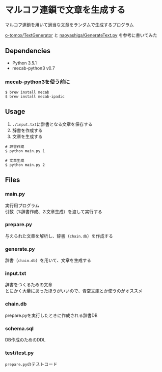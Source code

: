 マルコフ連鎖で文章を生成する
====


マルコフ連鎖を用いて適当な文章をランダムで生成するプログラム

[o-tomox/TextGenerator](https://github.com/o-tomox/TextGenerator) と [naoyashiga/GenerateText.py](https://gist.github.com/naoyashiga) を参考に書いてみた


Dependencies
----

* Python 3.5.1
* mecab-python3 v0.7


### mecab-python3を使う前に

```
$ brew install mecab
$ brew install mecab-ipadic
```


Usage
----
1. `./input.txt`に辞書となる文章を保存する
2. 辞書を作成する
3. 文章を生成する

```
# 辞書作成
$ python main.py 1

# 文章生成
$ python main.py 2
```


Files
----

### main.py
実行用プログラム  
引数（1:辞書作成、2:文章生成）を渡して実行する

### prepare.py
与えられた文章を解析し、辞書（`chain.db`）を作成する

### generate.py
辞書（`chain.db`）を用いて、文章を生成する

### input.txt
辞書をつくるための文章  
とにかく大量にあったほうがいいので、青空文庫とか使うのがオススメ

### chain.db
prepare.pyを実行したときに作成される辞書DB

### schema.sql
DB作成のためのDDL

### test/test.py
`prepare.py`のテストコード